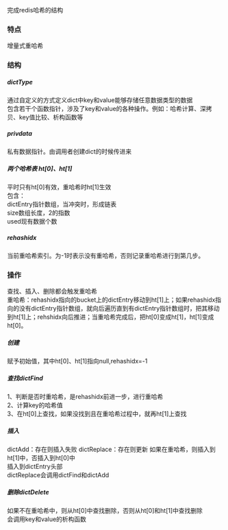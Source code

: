 完成redis哈希的结构  
### 特点
增量式重哈希  
### 结构
##### dictType
通过自定义的方式定义dict中key和value能够存储任意数据类型的数据  
包含若干个函数指针，涉及了key和value的各种操作。例如：哈希计算、深拷贝、key值比较、析构函数等
##### privdata
私有数据指针。由调用者创建dict的时候传进来
##### 两个哈希表 ht[0]、ht[1]
平时只有ht[0]有效，重哈希时ht[1]生效  
包含：  
dictEntry指针数组，当冲突时，形成链表  
size数组长度，2的指数  
used现有数据个数
##### rehashidx
当前重哈希索引。为-1时表示没有重哈希，否则记录重哈希进行到第几步。

### 操作
查找、插入、删除都会触发重哈希  
重哈希：rehashidx指向的bucket上的dictEntry移动到ht[1]上；如果rehashidx指向的没有dictEntry指针数组，就向后遍历直到有dictEntry指针数组时，把其移动到ht[1]上；rehshidx向后推进；当重哈希完成后，把ht[0]变成ht[1]，ht[1]变成ht[0]。
##### 创建
赋予初始值，其中ht[0]、ht[1]指向null,rehashidx=-1
##### 查找dictFind
1、判断是否时重哈希，是rehashidx前进一步，进行重哈希  
2、计算key的哈希值  
3、在ht[0]上查找，如果没找到且在重哈希过程中，就再ht[1]上查找
##### 插入
dictAdd：存在则插入失败
dictReplace：存在则更新
如果在重哈希，则插入到ht[1]中，否插入到ht[0]中  
插入到dictEntry头部  
dictReplace会调用dictFind和dictAdd
##### 删除dictDelete
如果不在重哈希中，则从ht[0]中查找删除，否则从ht[0]和ht[1]中查找删除  
会调用key和value的析构函数